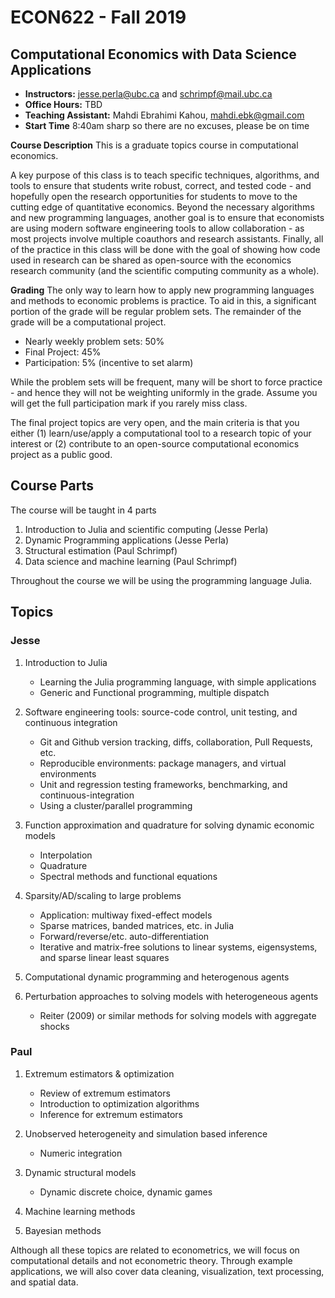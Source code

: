 # ECON622 - Fall 2019

## Computational Economics with Data Science Applications



- **Instructors:** jesse.perla@ubc.ca and schrimpf@mail.ubc.ca
- **Office Hours:** TBD
- **Teaching Assistant:** Mahdi Ebrahimi Kahou, mahdi.ebk@gmail.com
- **Start Time** 8:40am sharp so there are no excuses, please be on time

**Course Description**
This is a graduate topics course in computational economics.


A key purpose of this class is to teach specific techniques,
algorithms, and tools to ensure that students write robust, correct,
and tested code - and hopefully open the research opportunities for
students to move to the cutting edge of quantitative economics.
Beyond the necessary algorithms and new programming languages, another
goal is to ensure that economists are using modern software
engineering tools to allow collaboration - as most projects involve
multiple coauthors and research assistants.  Finally, all of the
practice in this class will be done with the goal of showing how code
used in research can be shared as open-source with the economics
research community (and the scientific computing community as a
whole).

**Grading**
The only way to learn how to apply new programming languages and
methods to economic problems is practice.  To aid in this, a
significant portion of the grade will be regular problem sets.  The
remainder of the grade will be a computational project.


- Nearly weekly problem sets: 50%
- Final Project: 45%
- Participation: 5% (incentive to set alarm)

While the problem sets will be frequent, many will be short to force practice - and hence they will not be weighting uniformly in the grade.  Assume you will get the full participation mark if you rarely miss class.

The final project topics are very open, and the main criteria is that you either (1) learn/use/apply a computational tool to a research topic of your interest or (2) contribute to an open-source computational economics project as a public good.

## Course Parts 

The course will be taught in 4 parts
1. Introduction to Julia and scientific computing (Jesse Perla)
2. Dynamic Programming applications (Jesse Perla)
3. Structural estimation (Paul Schrimpf)
4. Data science and machine learning (Paul Schrimpf)

Throughout the course we will be using the programming language Julia.
     
## Topics

### Jesse

1. Introduction to Julia 
   - Learning the Julia programming language, with simple applications
   - Generic and Functional programming, multiple dispatch
  
2. Software engineering tools: source-code control, unit testing, and continuous integration
   - Git and Github version tracking, diffs, collaboration, Pull Requests, etc.
    - Reproducible environments: package managers, and virtual environments
    - Unit and regression testing frameworks, benchmarking, and continuous-integration
    - Using a cluster/parallel programming
    
3. Function approximation and quadrature for solving dynamic economic models
    - Interpolation
    - Quadrature
    - Spectral methods and functional equations
4. Sparsity/AD/scaling to large problems
   - Application: multiway fixed-effect models
   - Sparse matrices, banded matrices, etc. in Julia
    - Forward/reverse/etc. auto-differentiation
    - Iterative and matrix-free solutions to linear systems, eigensystems, and sparse linear least squares
6. Computational dynamic programming and heterogenous agents

7. Perturbation approaches to solving models with heterogeneous agents
    - Reiter (2009) or similar methods for solving models with aggregate shocks
    
### Paul

1. Extremum estimators & optimization
     - Review of extremum estimators 
     - Introduction to optimization algorithms
     - Inference for extremum estimators
       
2. Unobserved heterogeneity and simulation based inference
     - Numeric integration

3.  Dynamic structural models 
     - Dynamic discrete choice, dynamic games

4.  Machine learning methods 
     
5.  Bayesian methods

Although all these topics are related to econometrics, we will focus
on computational details and not econometric theory. Through example
applications, we will also cover data cleaning, visualization, text
processing, and spatial data. 

